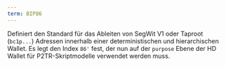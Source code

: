 ```yaml
---
term: BIP86
---
```


Definiert den Standard für das Ableiten von SegWit V1 oder Taproot (`bc1p...`) Adressen innerhalb einer deterministischen und hierarchischen Wallet. Es legt den Index `86'` fest, der nun auf der `purpose` Ebene der HD Wallet für P2TR-Skriptmodelle verwendet werden muss.